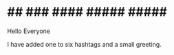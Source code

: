 #  ## ### #### ##### ##### ######
Hello Everyone

I have added one to six hashtags and a small greeting.
